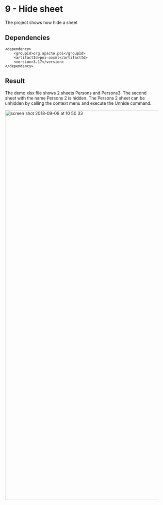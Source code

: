 # 9 - Hide sheet

The project shows how hide a sheet

## Dependencies

```
<dependency>
    <groupId>org.apache.poi</groupId>
    <artifactId>poi-ooxml</artifactId>
    <version>3.17</version>
</dependency>
```
## Result

The demo.xlsx file shows 2 sheets Persons and Persons3. The second sheet with the name Persons 2 is hidden. The Persons 2 sheet can be unhidden by calling the context menu and execute the Unhide command.

<img width="1280" alt="screen shot 2018-09-09 at 10 50 33" src="https://user-images.githubusercontent.com/5372875/45262806-8f3da300-b41e-11e8-9ab6-db241d1603ea.png">
